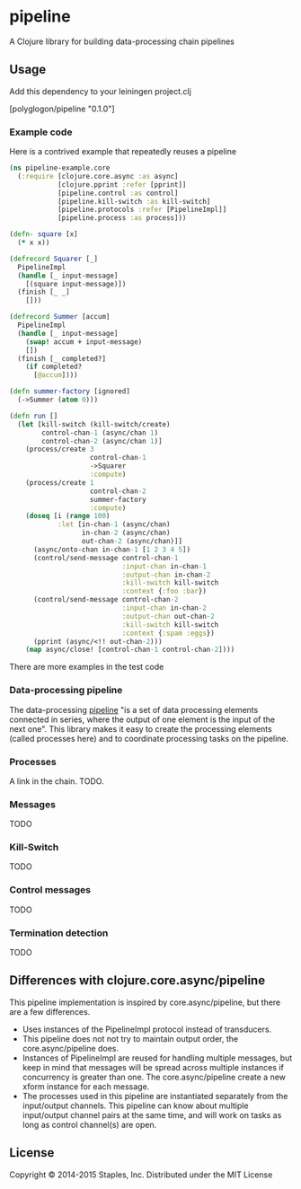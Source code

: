 # pipeline

A Clojure library for building data-processing chain pipelines

## Usage

Add this dependency to your leiningen project.clj

[polyglogon/pipeline "0.1.0"]

### Example code

Here is a contrived example that repeatedly reuses a pipeline

``` clojure
(ns pipeline-example.core
  (:require [clojure.core.async :as async]
            [clojure.pprint :refer [pprint]]
            [pipeline.control :as control]
            [pipeline.kill-switch :as kill-switch]
            [pipeline.protocols :refer [PipelineImpl]]
            [pipeline.process :as process]))

(defn- square [x]
  (* x x))

(defrecord Squarer [_]
  PipelineImpl
  (handle [_ input-message]
    [(square input-message)])
  (finish [_ _]
    []))

(defrecord Summer [accum]
  PipelineImpl
  (handle [_ input-message]
    (swap! accum + input-message)
    [])
  (finish [_ completed?]
    (if completed?
      [@accum])))

(defn summer-factory [ignored]
  (->Summer (atom 0)))

(defn run []
  (let [kill-switch (kill-switch/create)
        control-chan-1 (async/chan 1)
        control-chan-2 (async/chan 1)]
    (process/create 3
                    control-chan-1
                    ->Squarer
                    :compute)
    (process/create 1
                    control-chan-2
                    summer-factory
                    :compute)
    (doseq [i (range 100)
            :let [in-chan-1 (async/chan)
                  in-chan-2 (async/chan)
                  out-chan-2 (async/chan)]]
      (async/onto-chan in-chan-1 [1 2 3 4 5])
      (control/send-message control-chan-1
                            :input-chan in-chan-1
                            :output-chan in-chan-2
                            :kill-switch kill-switch
                            :context {:foo :bar})
      (control/send-message control-chan-2
                            :input-chan in-chan-2
                            :output-chan out-chan-2
                            :kill-switch kill-switch
                            :context {:spam :eggs})
      (pprint (async/<!! out-chan-2)))
    (map async/close! [control-chan-1 control-chan-2])))
```

There are more examples in the test code

### Data-processing pipeline

The data-processing [pipeline](https://en.wikipedia.org/wiki/Pipeline_%28computing%29)
"is a set of data processing elements connected in series, where the output of
one element is the input of the next one".  This library makes it easy  to create
the processing elements (called processes here) and to coordinate processing
tasks on the pipeline.

### Processes

A link in the chain.  TODO.

### Messages

TODO

### Kill-Switch

TODO

### Control messages

TODO

### Termination detection

TODO

## Differences with clojure.core.async/pipeline

This pipeline implementation is inspired by core.async/pipeline, but
there are a few differences.

* Uses instances of the PipelineImpl protocol instead of transducers.
* This pipeline does not not try to maintain output order, the
  core.async/pipeline does.
* Instances of PipelineImpl are reused for handling multiple messages,
  but keep in mind that messages will be spread across multiple
  instances if concurrency is greater than one.  The core.async/pipeline
  create a new xform instance for each message.
* The processes used in this pipeline are instantiated separately from
  the input/output channels.  This pipeline can know about multiple
  input/output channel pairs at the same time, and will work on tasks
  as long as control channel(s) are open.

## License

Copyright © 2014-2015 Staples, Inc.
Distributed under the MIT License
